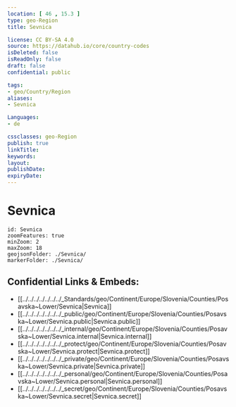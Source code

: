 ```yaml
---
location: [ 46 , 15.3 ] 
type: geo-Region
title: Sevnica

license: CC BY-SA 4.0
source: https://datahub.io/core/country-codes
isDeleted: false
isReadOnly: false
draft: false
confidential: public

tags:
- geo/Country/Region
aliases:
- Sevnica

Languages:
- de

cssclasses: geo-Region
publish: true
linkTitle: 
keywords: 
layout: 
publishDate: 
expiryDate: 
---
```


# Sevnica

```leaflet
id: Sevnica
zoomFeatures: true 
minZoom: 2 
maxZoom: 18
geojsonFolder: ./Sevnica/
markerFolder: ./Sevnica/
```


## Confidential Links & Embeds: 
- [[../../../../../../../_Standards/geo/Continent/Europe/Slovenia/Counties/Posavska~Lower/Sevnica|Sevnica]] 
- [[../../../../../../../_public/geo/Continent/Europe/Slovenia/Counties/Posavska~Lower/Sevnica.public|Sevnica.public]] 
- [[../../../../../../../_internal/geo/Continent/Europe/Slovenia/Counties/Posavska~Lower/Sevnica.internal|Sevnica.internal]] 
- [[../../../../../../../_protect/geo/Continent/Europe/Slovenia/Counties/Posavska~Lower/Sevnica.protect|Sevnica.protect]] 
- [[../../../../../../../_private/geo/Continent/Europe/Slovenia/Counties/Posavska~Lower/Sevnica.private|Sevnica.private]] 
- [[../../../../../../../_personal/geo/Continent/Europe/Slovenia/Counties/Posavska~Lower/Sevnica.personal|Sevnica.personal]] 
- [[../../../../../../../_secret/geo/Continent/Europe/Slovenia/Counties/Posavska~Lower/Sevnica.secret|Sevnica.secret]] 

